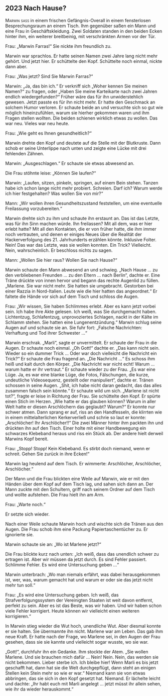 ## **2023** Nach Hause?

<span style="font-variant:small-caps;">Marwin saß</span> in einem frischen Gefängnis-Overall in einem fensterlosen Besprechungsraum an einem Tisch.
Ihm gegenüber saßen ein Mann und eine Frau in Geschäftskleidung.
Zwei Soldaten standen in den beiden Ecken hinter ihm, ein weiterer breitbeinig, mit verschränkten Armen vor der Tür.

Frau: „Marwin Farras!“
Sie nickte ihm freundlich zu.

Marwin war sprachlos.
Er hatte seinen Namen zwei Jahre lang nicht mehr gehört.
Und jetzt hier.
Er schüttelte den Kopf.
Schüttelte noch einmal, nickte dann aber.

Frau: „Was jetzt? Sind Sie Marwin Farras?“

Marwin: „Ja, das bin ich.“
Er verkniff sich „Woher kennen Sie meinen Namen?“ zu fragen, oder „Haben Sie meine Karteikarte nach zwei Jahren endlich wiedergefunden?“
Früher wäre das für ihn unwiderstehlich gewesen.
Jetzt passte es für ihn nicht mehr.
Er hatte den Geschmack an solchem Humor verloren.
Er schaute beide an und versuchte sich so gut wie möglich hineinzufühlen, warum sie hierher gekommen waren und ihm Fragen stellen wollten.
Die beiden schienen wirklich etwas zu wollen.
Das war neu.
Vieles war neu heute.

Frau: „Wie geht es Ihnen gesundheitlich?“

Marwin drehte den Kopf und deutete auf die Stelle mit der Blutkruste.
Dann schob er seine Unterlippe nach unten und zeigte eine Lücke mit drei fehlenden Zähnen.

Marwin: „Ausgeschlagen.“ Er schaute sie etwas abwesend an.

Die Frau stöhnte leise: „Können Sie laufen?“

Marwin: „Laufen, sitzen, pinkeln, springen, auf einem Bein stehen.
Tanzen habe ich schon lange nicht mehr probiert.
Schreien.
Darf ich?
Warum werde ich hier festgehalten?
Was wollen Sie von mir?“

Mann: „Wir wollen ihren Gesundheitszustand feststellen, um eine eventuelle Freilassung vorzubereiten.“

Marwin drehte sich zu ihm und schaute ihn erstaunt an.
Das ist das Letzte, was für ihn Sinn machen würde.
Ihn freilassen?
Mit all dem, was er hier erlebt hatte?
Mit all den Kontakten, die er von früher hatte, die ihm immer noch vertrauten, und denen er einiges Neues über die Realität der Hackerverfolgung des 21.
Jahrhunderts erzählen könnte.
Inklusive Folter.
Nein!
Das war das Letzte, was sie wollen konnten.
Ein Trick? Vielleicht.
Nein, wahrscheinlich.
Er beschloss nichts zu sagen.

Mann: „Wollen Sie hier raus?
Wollen Sie nach Hause?“

Marwin schaute den Mann abwesend an und schwieg.
„Nach Hause ... zu den verbliebenen Freunden ... zu den Eltern ... nach Berlin“, dachte er.
Eine Träne drückte von innen hervor und begann das rechte Augenlid zu füllen.
„Marlene.
Sie war nicht mehr.
Sie hatten sie umgebracht.
Gestorben bei einer Razzia in Nord-Italien.
Leute wie die hier hatten das angeordnet.“
Er faltete die Hände vor sich auf dem Tisch und schloss die Augen.

Frau: „Wir wissen, Sie haben Schlimmes erlebt.
Aber es kann jetzt vorbei sein.
Ich habe ihre Akte gelesen.
Ich weiß, was Sie durchgemacht haben.
Lichtentzug, Schlafentzug, unprovoziertes Schlagen, nackt in der Kälte im Schlamm stehen.
Sie hatten eine Lungenentzündung.“
Marwin schlug seine Augen auf und schaute sie an.
Sie fuhr fort: „Falsche Nachrichten: Verhaftung und Tod ihrer Schwester ...“

Marwin erschrak.
„Marli“, sagte er unvermittelt.
Er schaute der Frau in die Augen.
Er schaute noch einmal.
„Oh Gott!“ dachte er.
„Das kann nicht sein.
Wieder so ein dummer Trick ...
Oder war doch vielleicht die Nachricht ein Trick?“
Er schaute die Frau fragend an.
„Die Nachricht ...“
Es schoss ihm heiß und kalt durch den Körper.
„Die Nachricht war nicht echt!
Warum ... warum hatte er ihr vertraut.“
Er schaute wieder zu der Frau.
„Es war eine Lüge.
Ja, es war eine blanke Lüge, die Fotos, Fälschungen, die kurze, undeutliche Videosequenz, gestellt oder manipuliert“, dachte er.
Tränen schossen in seine Augen.
„Shit, ich habe nicht daran gedacht, das das alles zusammen falsch sein könnte.“
Er schaute wild um sich.
„Marlene ist nicht tot?“, fragte er leise in Richtung der Frau.
Sie schüttelte den Kopf.
Er spürte einen Stich im Herzen.
„Wie hatte er das glauben können?
Warum in aller Welt hatte er diesen Arschlöchern das geglaubt?
Warum?“
Er konnte nur schwer atmen.
Dann sprang er auf, riss an den Handfesseln, die klirrten wie in einem mittelalterlichen Kerkerverließ und schrie so laut er konnte: „Arschlöcher! Ihr Arschlöcher!!“
Die zwei Männer hinter ihm packten ihn und drückten ihn auf den Tisch.
Einer holte mit einer Handbewegung ein schwarzes Klebeband heraus und riss ein Stück ab.
Der andere hielt derweil Marwins Kopf bereit.

Frau: „Stopp! Stopp! Kein Klebeband.
Es stirbt doch niemand, wenn er schreit.
Gehen Sie zurück in ihre Ecken!“

Marwin lag heulend auf dem Tisch.
Er wimmerte: Arschlöcher, Arschlöcher, Arschlöcher.“

Der Mann und die Frau blickten eine Weile auf Marwin, wie er mit den Händen über dem Kopf auf dem Tisch lag, und sahen sich dann an.
Der Mann zuckte mit den Schultern, griff nach seinem Ordner auf dem Tisch und wollte aufstehen.
Die Frau hielt ihn am Arm.

Frau: „Warte noch.“

Er setzte sich wieder.

Nach einer Weile schaute Marwin hoch und wischte sich die Tränen aus den Augen.
Die Frau schob ihm eine Packung Papiertaschentücher zu.
Er ignorierte sie.

Marwin schaute sie an: „Wo ist Marlene jetzt?“

Die Frau blickte kurz nach unten: „Ich weiß, dass das unendlich schwer zu ertragen ist.
Aber wir müssen da jetzt durch.
Es sind Fehler passiert.
Schlimme Fehler.
Es wird eine Untersuchung geben ...“

Marwin unterbrach: „Wo man niemals erfährt, was dabei herausgekommen ist, wer, was, warum gemacht hat und warum er oder sie das jetzt nicht mehr tun soll.“

Frau: „Es wird eine Untersuchung geben.
Ich weiß, das Strafverfolgungssystem der Vereinigten Staaten ist weit davon entfernt, perfekt zu sein.
Aber es ist das Beste, was wir haben.
Und wir haben schon viele Fehler korrigiert.
Heute können wir vielleicht einen weiteren korrigieren.“

In Marwin stieg wieder die Wut hoch, unendliche Wut.
Aber diesmal konnte er sie halten.
Sie übermannte ihn nicht.
Marlene war am Leben.
Das gab ihm neue Kraft.
Er hatte nach der Frage, wo Marlene sei, in den Augen der Frau gesehen, dass sie sie kannte und vielleicht sogar wusste, wo sie war.

„Gott!“, durchfuhr ihn ein Gedanke.
Ihm stockte der Atem.
„Sie wollen Marlene.
Und sie brauchen mich dafür ...
Nein! Nein.
Nein, das werden sie nicht bekommen.
Lieber sterbe ich.
Ich bleibe hier!
Wenn Marli es bis jetzt geschafft hat, dann hat sie die Welt durchgepflügt, dann steht an einigen Stellen kein Stein mehr so wie er war.“
Niemand kann sie von etwas abbringen, das sie sich in den Kopf gesetzt hat.
Niemand.
Er lächelte leicht und dachte: „Ihr habt euch mit Marli angelegt ... jetzt müsst ihr allein sehen, wie ihr da wieder herauskommt.“

